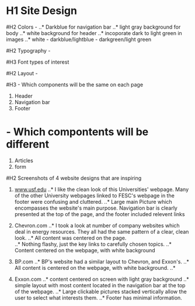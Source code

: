 




# H1 Site Design 



#H2 Colors - 
..* Darkblue for navigation bar
..* light gray background for body
..* white background for header
..* incoporate dark to light green in images 
..* white - darkblue/lightblue -  darkgreen/light green 


#H2 Typography - 

#H3 Font types of interest 



#H2 Layout - 

#H3 - Which components will be the same on each page 

 1.  Header 
 2.  Navigation bar
 3.  Footer 

# - Which compontents will be different 
 1. Articles 
 2. form


#H2 Screenshots of 4 website designs that are inspiring 

1. www.usf.edu
..* I like the clean look of this Universities' webpage. Many of the other University webpages linked to FESC's webpage in the footer were confusing and cluttered. 
..* Large main Picture which encompasses the website's main purpose. Navigation bar is clearly presented at the top of the page, and the footer included relevent links 

2. Chevron.com 
..* I took a look at number of company websites which deal in energy resources. They all had the same pattern of a clear, clean look. 
..* All content was centered on the page.  
..* Nothing flashy, just the key links to carefully chosen topics. 
..* Content centered on the webpage, with white background 

3. BP.com 
..* BP's website had a similar layout to Chevron, and Exxon's. 
..* All content is centered on the webpage, with white background. 
..* 


4. Exxon.com 
..* content centered on screen with light gray background 
..* simple layout with most content located in the navigation bar at the top of the webpage. 
..* Large clickable pictures stacked vertically allow the user to select what interests them. 
..* Footer has minimal information. 

